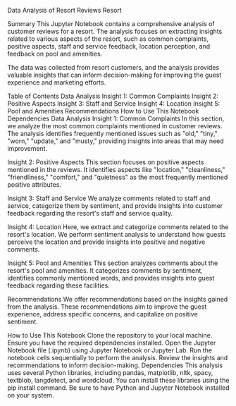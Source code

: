 Data Analysis of Resort Reviews
Resort <!-- You can add an image related to your analysis here -->

Summary
This Jupyter Notebook contains a comprehensive analysis of customer reviews for a resort. The analysis focuses on extracting insights related to various aspects of the resort, such as common complaints, positive aspects, staff and service feedback, location perception, and feedback on pool and amenities.

The data was collected from resort customers, and the analysis provides valuable insights that can inform decision-making for improving the guest experience and marketing efforts.

Table of Contents
Data Analysis
Insight 1: Common Complaints
Insight 2: Positive Aspects
Insight 3: Staff and Service
Insight 4: Location
Insight 5: Pool and Amenities
Recommendations
How to Use This Notebook
Dependencies
Data Analysis
Insight 1: Common Complaints
In this section, we analyze the most common complaints mentioned in customer reviews. The analysis identifies frequently mentioned issues such as "old," "tiny," "worn," "update," and "musty," providing insights into areas that may need improvement.

Insight 2: Positive Aspects
This section focuses on positive aspects mentioned in the reviews. It identifies aspects like "location," "cleanliness," "friendliness," "comfort," and "quietness" as the most frequently mentioned positive attributes.

Insight 3: Staff and Service
We analyze comments related to staff and service, categorize them by sentiment, and provide insights into customer feedback regarding the resort's staff and service quality.

Insight 4: Location
Here, we extract and categorize comments related to the resort's location. We perform sentiment analysis to understand how guests perceive the location and provide insights into positive and negative comments.

Insight 5: Pool and Amenities
This section analyzes comments about the resort's pool and amenities. It categorizes comments by sentiment, identifies commonly mentioned words, and provides insights into guest feedback regarding these facilities.

Recommendations
We offer recommendations based on the insights gained from the analysis. These recommendations aim to improve the guest experience, address specific concerns, and capitalize on positive sentiment.

How to Use This Notebook
Clone the repository to your local machine.
Ensure you have the required dependencies installed.
Open the Jupyter Notebook file (.ipynb) using Jupyter Notebook or Jupyter Lab.
Run the notebook cells sequentially to perform the analysis.
Review the insights and recommendations to inform decision-making.
Dependencies
This analysis uses several Python libraries, including pandas, matplotlib, nltk, spacy, textblob, langdetect, and wordcloud. You can install these libraries using the pip install command. Be sure to have Python and Jupyter Notebook installed on your system.
